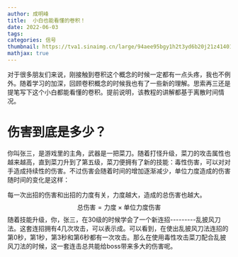 ```yaml
---
author: 成明峰
title:  小白也能看懂的卷积！
date: 2022-06-03
tags:
categories: 信号
thumbnail: https://tva1.sinaimg.cn/large/94aee95bgy1h2t3yd6b20j21z4140166.jpg
mathjax: true
---
```



对于很多朋友们来说，刚接触到卷积这个概念的时候一定都有一点头疼，我也不例外。随着学习的加深，回顾卷积概念的时候我也有了一些新的理解。思索再三还是提笔写下这个小白都能看懂的卷积。提前说明，该教程的讲解都基于离散时间情况。

# 伤害到底是多少？

你叫张三，是游戏里的主角，武器是一把菜刀。随着打怪升级，菜刀的攻击属性也越来越高，直到菜刀升到了第五级，菜刀便拥有了新的技能：毒性伤害，可以对对手造成持续性的伤害。不过伤害会随着时间的增加逐渐减少，单位力度造成的伤害随时间的变化是这样：


每一次出招的伤害和出招的力度有关，力度越大，造成的总伤害也越大。$$\text{总伤害}=\text{力度}\times \text{单位力度伤害}$$
随着技能升级，你，张三，在$30$级的时候学会了一个新连招---------乱披风刀法。这套连招拥有4几次攻击，可以表示成。可以看到，在使出乱披风刀法连招的第$0$秒，第$1$秒，第$3$秒和第$6$秒都有一次攻击。那么在使用毒性攻击菜刀配合乱披风刀法的时候，这一套连击总共能给boss带来多大的伤害呢。
